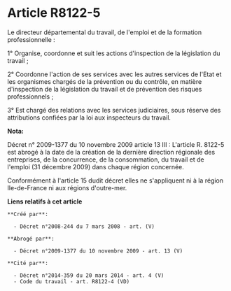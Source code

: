 # Article R8122-5

Le directeur départemental du travail, de l'emploi et de la formation professionnelle :

1° Organise, coordonne et suit les actions d'inspection de la législation du travail ;

2° Coordonne l'action de ses services avec les autres services de l'Etat et les organismes chargés de la prévention ou du
contrôle, en matière d'inspection de la législation du travail et de prévention des risques professionnels ;

3° Est chargé des relations avec les services judiciaires, sous réserve des attributions confiées par la loi aux inspecteurs
du travail.

**Nota:**

Décret n° 2009-1377 du 10 novembre 2009 article 13 III : L'article R. 8122-5 est abrogé à la date de la création de la
dernière direction régionale des entreprises, de la concurrence, de la consommation, du travail et de l'emploi (31 décembre
2009) dans chaque région concernée.

Conformément à l'article 15 dudit décret elles ne s'appliquent ni à la région Ile-de-France ni aux régions d'outre-mer.

**Liens relatifs à cet article**

	**Créé par**:

	  - Décret n°2008-244 du 7 mars 2008 - art. (V)

	**Abrogé par**:

	  - Décret n°2009-1377 du 10 novembre 2009 - art. 13 (V)

	**Cité par**:

	  - Décret n°2014-359 du 20 mars 2014 - art. 4 (V)
	  - Code du travail - art. R8122-4 (VD)
